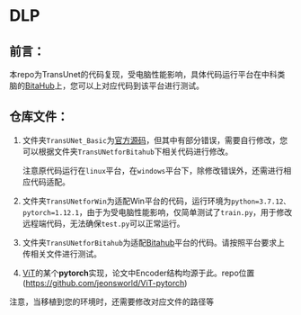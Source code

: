 # DLP
## 前言：

本repo为TransUnet的代码复现，受电脑性能影响，具体代码运行平台在中科类脑的[BitaHub](https://www.bitahub.com)上，您可以上对应代码到该平台进行测试。

## 仓库文件：

1. 文件夹`TransUNet_Basic`为[官方源码](https://github.com/Beckschen/TransUNet)，但其中有部分错误，需要自行修改，您可以根据文件夹`TransUNetforBitahub`下相关代码进行修改。

   注意原代码运行在`linux`平台，在`windows`平台下，除修改错误外，还需进行相应代码适配。

2. 文件夹`TransUNetforWin`为适配Win平台的代码，运行环境为`python=3.7.12、pytorch=1.12.1`，由于为受电脑性能影响，仅简单测试了`train.py`，用于修改远程端代码，无法确保`test.py`可以正常运行。
3. 文件夹`TransUNetforBitahub`为适配[Bitahub](https://www.bitahub.com)平台的代码。请按照平台要求上传相关文件进行测试。
4. [ViT](https://github.com/google-research/vision_transformer)的某个**pytorch**实现，论文中Encoder结构均源于此。repo位置(https://github.com/jeonsworld/ViT-pytorch)

注意，当移植到您的环境时，还需要修改对应文件的路径等
